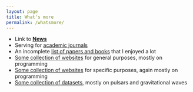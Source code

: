 ```yaml
---
layout: page
title: What's more
permalink: /whatsmore/
---
```


- Link to **[News](https://friendshao.github.io/)**
- Serving for [academic journals](https://friendshao.github.io/docs/journal)
- An incomplete [list of papers and books](https://friendshao.github.io/docs/papers) that I enjoyed a lot
- [Some collection of websites](https://friendshao.github.io/docs/general) for general purposes, mostly on programming
- [Some collection of websites](https://friendshao.github.io/docs/specific) for specific purposes, again mostly on programming 
- [Some collection of datasets](https://friendshao.github.io/docs/dataset), mostly on pulsars and gravitational waves



